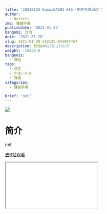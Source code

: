 ```yaml
---
title: '20210125 KamaiGACHI #15 ｢制作节目周边｣'
author:
  - Notttti
zmz: 镰鼬字幕
publishdate: '2021-01-25'
bangumi: 其他
date: '2021-01-28'
slug: 2021-01-28-210125-843964457
description: 其他&#8226;210125
weight: -10128.0
bangumis:
  - 其他
tags:
  - 综艺
  - かまいたち
  - 镰鼬
categories:
  - 镰鼬字幕

brief: "net"
---
```

![](https://raw.githubusercontent.com/tcgriffith/owaraisite/master/static/tmpimg/3df356f4c3f271bdcd900f3c97248451b09ee71b.jpg.480.jpg)
# 简介  
net  

[去B站观看](https://www.bilibili.com/video/av843964457/)
<div class ="resp-container"><iframe class="testiframe" src="//player.bilibili.com/player.html?aid=843964457"", scrolling="no", allowfullscreen="true" > </iframe></div> 
